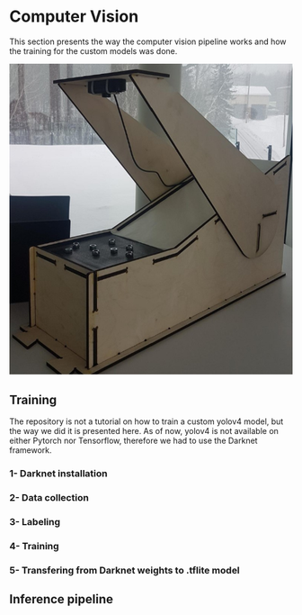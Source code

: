 # Computer Vision
This section presents the way the computer vision pipeline works and how the training for the custom models was done.

![slide](doc_images/slide_assembly.jpg)

## Training
The repository is not a tutorial on how to train a custom yolov4 model, but the way we did it is presented here. 
As of now, yolov4 is not available on either Pytorch nor Tensorflow, therefore we had to use the Darknet framework. 

### 1- Darknet installation

### 2- Data collection 

### 3- Labeling

### 4- Training

### 5- Transfering from Darknet weights to .tflite model

## Inference pipeline

